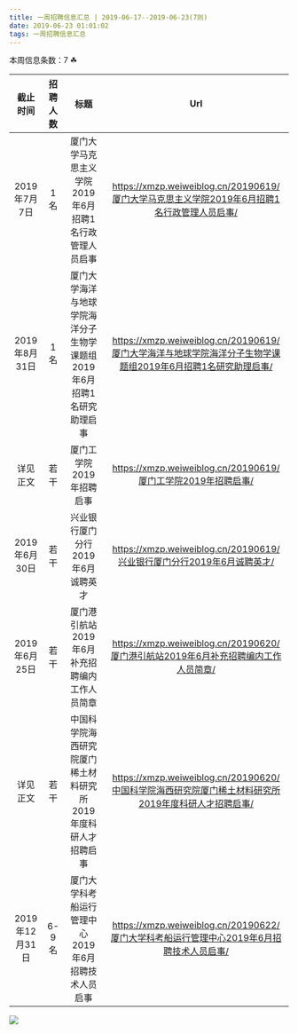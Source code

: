 ```yaml
---
title: 一周招聘信息汇总 | 2019-06-17--2019-06-23(7则)
date: 2019-06-23 01:01:02
tags: 一周招聘信息汇总
---
```

本周信息条数：7   ☘ 
<!-- more -->

| 截止时间 | 招聘人数 | 标题 | Url |
| :-: | :-: | :-: | :-: |
| 2019年7月7日 | 1名 | 厦门大学马克思主义学院2019年6月招聘1名行政管理人员启事|https://xmzp.weiweiblog.cn/20190619/厦门大学马克思主义学院2019年6月招聘1名行政管理人员启事/ |
| 2019年8月31日 | 1名 | 厦门大学海洋与地球学院海洋分子生物学课题组2019年6月招聘1名研究助理启事|https://xmzp.weiweiblog.cn/20190619/厦门大学海洋与地球学院海洋分子生物学课题组2019年6月招聘1名研究助理启事/ |
| 详见正文 | 若干 | 厦门工学院2019年招聘启事|https://xmzp.weiweiblog.cn/20190619/厦门工学院2019年招聘启事/ |
| 2019年6月30日 | 若干 | 兴业银行厦门分行2019年6月诚聘英才|https://xmzp.weiweiblog.cn/20190619/兴业银行厦门分行2019年6月诚聘英才/ |
| 2019年6月25日 | 若干 | 厦门港引航站2019年6月补充招聘编内工作人员简章|https://xmzp.weiweiblog.cn/20190620/厦门港引航站2019年6月补充招聘编内工作人员简章/ |
| 详见正文 | 若干 | 中国科学院海西研究院厦门稀土材料研究所2019年度科研人才招聘启事|https://xmzp.weiweiblog.cn/20190620/中国科学院海西研究院厦门稀土材料研究所2019年度科研人才招聘启事/ |
| 2019年12月31日 | 6-9名 | 厦门大学科考船运行管理中心2019年6月招聘技术人员启事|https://xmzp.weiweiblog.cn/20190622/厦门大学科考船运行管理中心2019年6月招聘技术人员启事/ |
![](https://cdn.weiweiblog.cn/20181015134814.png)